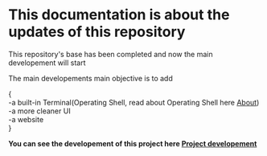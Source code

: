 # This documentation is about the updates of this repository

This repository's base has been completed and now the main developement will start

The main developements main objective is to add
<br>

{
    <br>
    -a built-in Terminal(Operating Shell, read about Operating Shell here <a href="https://github.com/DaVikingMan/TerminalXOS/blob/Alpha/SHELL.md">About</a>)
    <br>
    -a more cleaner UI
    <br>
    -a website
    <br>
}
<b>

You can see the developement of this project here
<a href = "https://github.com/DaVikingMan/TerminalXOS/projects/1">Project developement</a>

